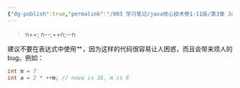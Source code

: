 ```yaml
---
{"dg-publish":true,"permalink":"/003 学习笔记/java核心技术卷1-11版/第3章 Java的基本程序设计结构/3.5 运算符/3.5.6 自增自减运算符/","dgPassFrontmatter":true,"created":"2024-04-15T14:09:09.456+08:00","updated":"2024-06-01T10:43:19.819+08:00"}
---
```


>n++; n--;++n;--n

建议不要在表达式中使用艹，因为这样的代码很容易让人困惑，而且会带来烦人的 bug。例如：

```java
int m = 7
int a = 2 * ++m; // nowa is 16, m is 8 
```